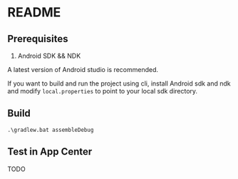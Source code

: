 # README

## Prerequisites

1. Android SDK && NDK

A latest version of Android studio is recommended. 

If you want to build and run the project using cli, install Android sdk and ndk and modify `local.properties` to point to your local sdk directory.

## Build

```
.\gradlew.bat assembleDebug
```

## Test in App Center

TODO
